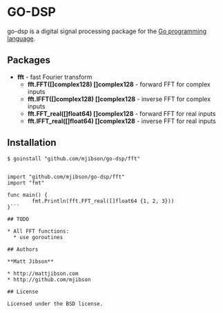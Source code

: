 # GO-DSP

go-dsp is a digital signal processing package for the [Go programming language](http://golang.org).

## Packages

* **fft** - fast Fourier transform
  * **fft.FFT([]complex128) []complex128** - forward FFT for complex inputs
  * **fft.IFFT([]complex128) []complex128** - inverse FFT for complex inputs
  * **fft.FFT_real([]float64) []complex128** - forward FFT for real inputs
  * **fft.IFFT_real([]float64) []complex128** - inverse FFT for real inputs

## Installation

```$ goinstall "github.com/mjibson/go-dsp/fft"```

```package main

import "github.com/mjibson/go-dsp/fft"
import "fmt"

func main() {
        fmt.Println(fft.FFT_real([]float64 {1, 2, 3}))
}```

## TODO

* All FFT functions:
  * use goroutines

## Authors

**Matt Jibson**

* http://mattjibson.com
* http://github.com/mjibson

## License

Licensed under the BSD license.
